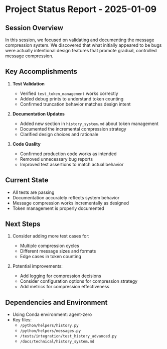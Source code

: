 # Project Status Report - 2025-01-09

## Session Overview
In this session, we focused on validating and documenting the message compression system. We discovered that what initially appeared to be bugs were actually intentional design features that promote gradual, controlled message compression.

## Key Accomplishments

1. **Test Validation**
   - Verified `test_token_management` works correctly
   - Added debug prints to understand token counting
   - Confirmed truncation behavior matches design intent

2. **Documentation Updates**
   - Added new section in `history_system.md` about token management
   - Documented the incremental compression strategy
   - Clarified design choices and rationale

3. **Code Quality**
   - Confirmed production code works as intended
   - Removed unnecessary bug reports
   - Improved test assertions to match actual behavior

## Current State
- All tests are passing
- Documentation accurately reflects system behavior
- Message compression works incrementally as designed
- Token management is properly documented

## Next Steps
1. Consider adding more test cases for:
   - Multiple compression cycles
   - Different message sizes and formats
   - Edge cases in token counting

2. Potential improvements:
   - Add logging for compression decisions
   - Consider configuration options for compression strategy
   - Add metrics for compression effectiveness

## Dependencies and Environment
- Using Conda environment: agent-zero
- Key files:
  - `/python/helpers/history.py`
  - `/python/helpers/messages.py`
  - `/tests/integration/test_history_advanced.py`
  - `/docs/technical/history_system.md`
